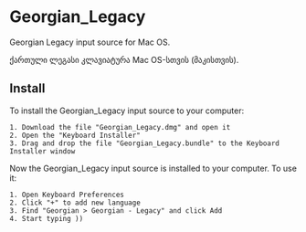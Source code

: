 # Georgian_Legacy
Georgian Legacy input source for Mac OS.

ქართული ლეგასი კლავიატურა Mac OS-სთვის (მაკისთვის).

## Install 
To install the Georgian_Legacy input source to your computer:

	1. Download the file "Georgian_Legacy.dmg" and open it
	2. Open the "Keyboard Installer"
	3. Drag and drop the file "Georgian_Legacy.bundle" to the Keyboard Installer window

Now the Georgian_Legacy input source is installed to your computer. To use it:

	1. Open Keyboard Preferences
	2. Click "+" to add new language
	3. Find "Georgian > Georgian - Legacy" and click Add
	4. Start typing ))

